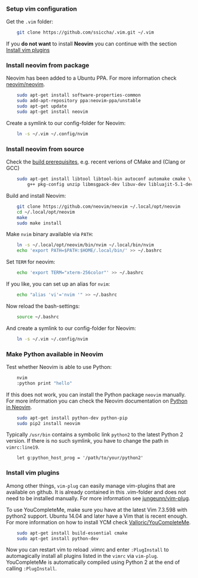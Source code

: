 ### Setup vim configuration
Get the `.vim` folder:
```sh
    git clone https://github.com/ssiccha/.vim.git ~/.vim
```

If you **do not want** to install **Neovim** you can continue with the section [Install vim plugins](https://github.com/ssiccha/.vim#install-vim-plugins)

### Install neovim from package
Neovim has been added to a Ubuntu PPA. For more information check
[neovim/neovim](https://github.com/neovim/neovim/wiki/Installing-Neovim#ubuntu).
```sh
    sudo apt-get install software-properties-common
    sudo add-apt-repository ppa:neovim-ppa/unstable
    sudo apt-get update
    sudo apt-get install neovim
```

Create a symlink to our config-folder for Neovim:
```sh
    ln -s ~/.vim ~/.config/nvim
```

### Install neovim from source
Check the [build prerequisites](https://github.com/neovim/neovim/wiki/Building-Neovim#build-prerequisites),
e.g. recent verions of CMake and (Clang or GCC)
```sh
    sudo apt-get install libtool libtool-bin autoconf automake cmake \
        g++ pkg-config unzip libmsgpack-dev libuv-dev libluajit-5.1-dev
```

Build and install Neovim:
```sh
    git clone https://github.com/neovim/neovim ~/.local/opt/neovim
    cd ~/.local/opt/neovim
    make
    sudo make install
```

Make `nvim` binary available via `PATH`:
```sh
    ln -s ~/.local/opt/neovim/bin/nvim ~/.local/bin/nvim
    echo 'export PATH=$PATH:$HOME/.local/bin/' >> ~/.bashrc
```
Set `TERM` for neovim:
```sh
    echo 'export TERM="xterm-256color"' >> ~/.bashrc
```
If you like, you can set up an alias for `nvim`:
```sh
    echo "alias 'vi'='nvim '" >> ~/.bashrc
```
Now reload the bash-settings:
```sh
    source ~/.bashrc
```

And create a symlink to our config-folder for Neovim:
```sh
    ln -s ~/.vim ~/.config/nvim
```

### Make Python available in Neovim
Test whether Neovim is able to use Python:
```sh
    nvim
    :python print "hello"
```

If this does not work, you can install the Python package `neovim` manually.
For more information you can check the Neovim documentation on
[Python in Neovim](https://neovim.io/doc/user/nvim_python.html).
```sh
    sudo apt-get install python-dev python-pip
    sudo pip2 install neovim
```

Typically `/usr/bin` contains a symbolic link `python2` to the latest Python 2 version.
If there is no such symlink, you have to change the path in `vimrc:line19`.
```vim
    let g:python_host_prog = '/path/to/your/python2'
```

### Install vim plugins
Among other things, `vim-plug` can easily manage vim-plugins that are available on github.
It is already contained in this .vim-folder and does not need to be installed manually.
For more information see [jungeunn/vim-plug](https://github.com/junegunn/vim-plug).

To use YouCompleteMe, make sure you have at the latest Vim 7.3.598 with python2 support.
Ubuntu 14.04 and later have a Vim that is recent enough.
For more information on how to install YCM check
[Valloric/YouCompleteMe](https://github.com/Valloric/YouCompleteMe#ubuntu-linux-x64-installation).
```sh
    sudo apt-get install build-essential cmake
    sudo apt-get install python-dev
```

Now you can restart vim to reload .vimrc and enter `:PlugInstall` to
automagically install all plugins listed in the `vimrc` via `vim-plug`.
YouCompleteMe is automatically compiled using Python 2 at the end of calling `:PlugInstall`.
